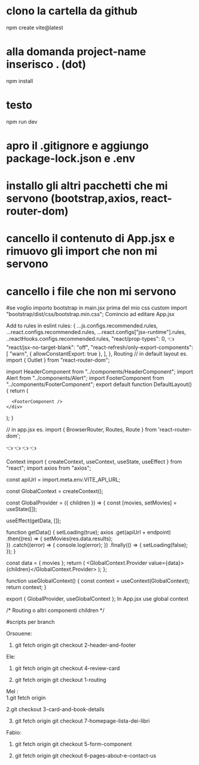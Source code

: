 # clono la cartella da github

npm create vite@latest

# alla domanda project-name inserisco . (dot)

npm install

# testo
npm run dev

# apro il .gitignore e aggiungo package-lock.json e .env

 # installo gli altri pacchetti che mi servono (bootstrap,axios, react-router-dom)

 # cancello il contenuto di App.jsx e rimuovo gli import che non mi servono
 # cancello i file che non mi servono

 #se voglio importo bootstrap in main.jsx prima del mio css custom
 import "bootstrap/dist/css/bootstrap.min.css";
Comincio ad editare App.jsx

Add to rules in eslint
rules: {
      ...js.configs.recommended.rules,
      ...react.configs.recommended.rules,
      ...react.configs["jsx-runtime"].rules,
      ..reactHooks.configs.recommended.rules,
      "react/prop-types": 0, 👈
      "react/jsx-no-target-blank": "off",
      "react-refresh/only-export-components": [
        "warn",
        { allowConstantExport: true },
      ],
    },
Routing
// in default layout es.
import { Outlet } from "react-router-dom";

import HeaderComponent from "../components/HeaderComponent";
import Alert from "../components/Alert";
import FooterComponent from "../components/FooterComponent";
export default function DefaultLayout() {
  return (
    <div>
      <HeaderComponent />
      <Alert />
      <main className="container">
        <Outlet />
      </main>

      <FooterComponent />
    </div>
  );
}

// in app.jsx es.
import { BrowserRouter, Routes, Route } from 'react-router-dom';

   <BrowserRouter>
      <Routes>
        <Route Component={DefaultLayout}>
          <Route path="/" Component={HomePage} />
          <Route path="/books" > 👈
            <Route index Component={MainPage} /> 👈
            <Route path=":id" Component={BookPage} /> 👈
            <Route path="create" Component={AddPizzaPage} /> 👈
          </Route>
        </Route>
      </Routes>
    </BrowserRouter>
    
Context
import { createContext, useContext, useState, useEffect } from "react";
import axios from "axios";

const apiUrl = import.meta.env.VITE_API_URL;

const GlobalContext = createContext();

const GlobalProvider = ({ children }) => {
  const [movies, setMovies] = useState([]);
  
  useEffect(getData, []);
  
  function getData() {
    setLoading(true);
    axios
      .get(apiUrl + endpoint)
      .then((res) => {
        setMovies(res.data.results);       
      })
      .catch((error) => {
        console.log(error);
      })
      .finally(() => {
        setLoading(false);
      });
  }
  
  const data = {
    movies
  };
  return (
    <GlobalContext.Provider value={data}>{children}</GlobalContext.Provider>
  );
};

function useGlobalContext() {
  const context = useContext(GlobalContext);
  return context;
}

export { GlobalProvider, useGlobalContext };
In App.jsx use global context

<GlobalProvider>
  /* Routing o altri componenti children */
 </GlobalProvider>



 #scripts per branch

 Orsouene: 
 1. git fetch origin
git checkout 2-header-and-footer

Ele:
1. git fetch origin
git checkout 4-review-card

2. git fetch origin
git checkout 1-routing

Mel :  
1.git fetch origin

2.git checkout 3-card-and-book-details

3. git fetch origin
git checkout 7-homepage-lista-dei-libri

Fabio: 
1. git fetch origin
git checkout 5-form-component

2. git fetch origin
git checkout 6-pages-about-e-contact-us

